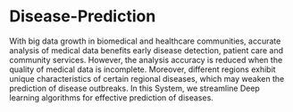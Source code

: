 # Disease-Prediction
With big data growth in biomedical and healthcare communities, accurate analysis of medical data benefits early disease detection, patient care and community services. However, the analysis accuracy is reduced when the quality of medical data is incomplete. Moreover, different regions exhibit unique characteristics of certain regional diseases, which may weaken the prediction of disease outbreaks. In this System, we streamline Deep learning algorithms for effective prediction of diseases.
